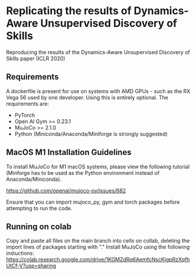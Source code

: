 # Replicating the results of Dynamics-Aware Unsupervised Discovery of Skills
Reproducing the results of the Dynamics-Aware Unsupervised Discovery of Skills paper (ICLR 2020)

## Requirements
A dockerfile is present for use on systems with AMD GPUs - such as the RX Vega 56 used by one developer. Using this is entirely optional. The requirements are: 

* PyTorch
* Open AI Gym >= 0.23.1
* MuJoCo >= 2.1.0
* Python (Miniconda/Anaconda/Miniforge is strongly suggested)

## MacOS M1 Installation Guidelines
To install MuJoCo for M1 macOS systems, please view the following tutorial (Minforge has to be used as the Python environment instead of Anaconda/Miniconda).

https://github.com/openai/mujoco-py/issues/682

Ensure that you can import mujoco_py, gym and torch  packages before attempting to run the code.

## Running on colab
Copy and paste all files on the main branch into cells on collab, deleting the import lines of packages starting with "."
Install MuJoCo using the following instuctions: https://colab.research.google.com/drive/1KGMZdRq6AemfcNscKjgpRzXqfhUtCf-V?usp=sharing
